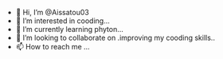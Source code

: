 - 👋 Hi, I’m @Aissatou03
- 👀 I’m interested in cooding...
- 🌱 I’m currently learning phyton...
- 💞️ I’m looking to collaborate on .improving my cooding skills..
- 📫 How to reach me ...

<!---
Aissatou03/Aissatou03 is a ✨ special ✨ repository because its `README.md` (this file) appears on your GitHub profile.
You can click the Preview link to take a look at your changes.
--->
